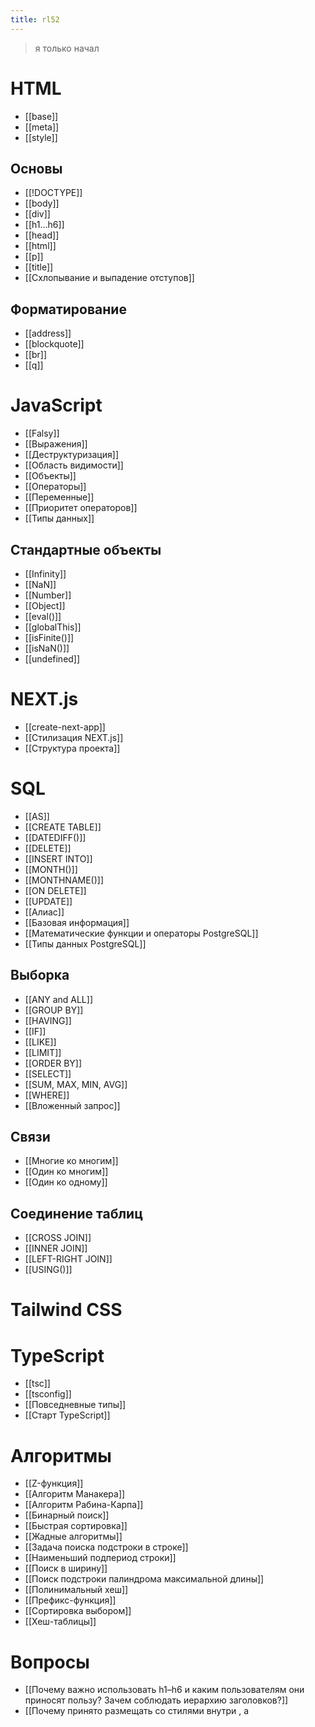 ```yaml
---
title: rl52
---
```


> я только начал
# HTML
- [[base]]
- [[meta]]
- [[style]]
## Основы
- [[!DOCTYPE]]
- [[body]]
- [[div]]
- [[h1...h6]]
- [[head]]
- [[html]]
- [[p]]
- [[title]]
- [[Схлопывание и выпадение отступов]]
## Форматирование
- [[address]]
- [[blockquote]]
- [[br]]
- [[q]]
# JavaScript
- [[Falsy]]
- [[Выражения]]
- [[Деструктуризация]]
- [[Область видимости]]
- [[Объекты]]
- [[Операторы]]
- [[Переменные]]
- [[Приоритет операторов]]
- [[Типы данных]]
## Стандартные объекты
- [[Infinity]]
- [[NaN]]
- [[Number]]
- [[Object]]
- [[eval()]]
- [[globalThis]]
- [[isFinite()]]
- [[isNaN()]]
- [[undefined]]
# NEXT.js
- [[create-next-app]]
- [[Стилизация NEXT.js]]
- [[Структура проекта]]
# SQL
- [[AS]]
- [[CREATE TABLE]]
- [[DATEDIFF()]]
- [[DELETE]]
- [[INSERT INTO]]
- [[MONTH()]]
- [[MONTHNAME()]]
- [[ON DELETE]]
- [[UPDATE]]
- [[Алиас]]
- [[Базовая информация]]
- [[Математические функции и операторы PostgreSQL]]
- [[Типы данных PostgreSQL]]
## Выборка
- [[ANY and ALL]]
- [[GROUP BY]]
- [[HAVING]]
- [[IF]]
- [[LIKE]]
- [[LIMIT]]
- [[ORDER BY]]
- [[SELECT]]
- [[SUM, MAX, MIN, AVG]]
- [[WHERE]]
- [[Вложенный запрос]]
## Связи
- [[Многие ко многим]]
- [[Один ко многим]]
- [[Один ко одному]]
## Соединение таблиц
- [[CROSS JOIN]]
- [[INNER JOIN]]
- [[LEFT-RIGHT JOIN]]
- [[USING()]]
# Tailwind CSS
# TypeScript
- [[tsc]]
- [[tsconfig]]
- [[Повседневные типы]]
- [[Старт TypeScript]]
# Алгоритмы
- [[Z-функция]]
- [[Алгоритм Манакера]]
- [[Алгоритм Рабина-Карпа]]
- [[Бинарный поиск]]
- [[Быстрая сортировка]]
- [[Жадные алгоритмы]]
- [[Задача поиска подстроки в строке]]
- [[Наименьший подпериод строки]]
- [[Поиск в ширину]]
- [[Поиск подстроки палиндрома максимальной длины]]
- [[Полинимальный хеш]]
- [[Префикс-функция]]
- [[Сортировка выбором]]
- [[Хеш-таблицы]]
# Вопросы
- [[Почему важно использовать h1–h6 и каким пользователям они приносят пользу? Зачем соблюдать иерархию заголовков?]]
- [[Почему принято размещать <link> со стилями внутри <head>, а <script> перед закрывающим тегом <body>?]]
# Другое
- [[Event Loop]]
- [[Архитектора браузера]]
- [[Ошибка на миллиард долларов]]
- [[Рендер]]
- [[Семантический номер версии]]
# Книги
- [[Грокаем алгоритмы]]
- [[Программист-прагматик]]
